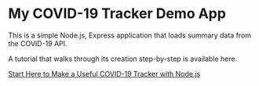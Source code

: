 # My COVID-19 Tracker Demo App
This is a simple Node.js, Express application that loads summary data from the COVID-19 API.

A tutorial that walks through its creation step-by-step is available here.

[Start Here to Make a Useful COVID-19 Tracker with Node.js](https://www.harveyramer.com/blog/2020-04-09-start-here-to-make-a-useful-covid-19-tracker-with-node-js/)